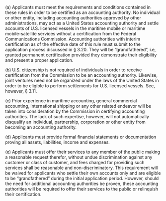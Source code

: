 (a) Applicants must meet the requirements and conditions contained in these rules in order to be certified as an accounting authority. No individual or other entity, including accounting authorities approved by other administrations, may act as a United States accounting authority and settle accounts of U.S. licensed vessels in the maritime mobile or maritime mobile-satellite services without a certification from the Federal Communications Commission. Accounting authorities with interim certification as of the effective date of this rule must submit to the application process discussed in § 3.20. They will be “grandfathered”, i.e, granted permanent certification provided they demonstrate their eligibility and present a proper application.

(b) U.S. citizenship is not required of individuals in order to receive certification from the Commission to be an accounting authority. Likewise, joint ventures need not be organized under the laws of the United States in order to be eligible to perform settlements for U.S. licensed vessels. See, however, § 3.11.

(c) Prior experience in maritime accounting, general commercial accounting, international shipping or any other related endeavor will be taken into consideration by the Commission in certifying accounting authorities. The lack of such expertise, however, will not automatically disqualify an individual, partnership, corporation or other entity from becoming an accounting authority.

(d) Applicants must provide formal financial statements or documentation proving all assets, liabilities, income and expenses.

(e) Applicants must offer their services to any member of the public making a reasonable request therefor, without undue discrimination against any customer or class of customer, and fees charged for providing such services shall be reasonable and non-discriminatory. This requirement will be waived for applicants who settle their own accounts only and are eligible to be “grandfathered” during the initial application period. However, should the need for additional accounting authorities be proven, these accounting authorities will be required to offer their services to the public or relinquish their certification.

